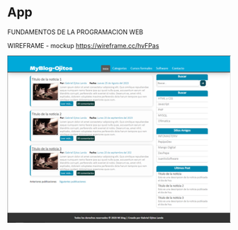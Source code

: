 # App
FUNDAMENTOS DE LA PROGRAMACION WEB

WIREFRAME - mockup
https://wireframe.cc/hvFPas


![Descripción de la imagen](/public/imagen/My_blog.PNG)
